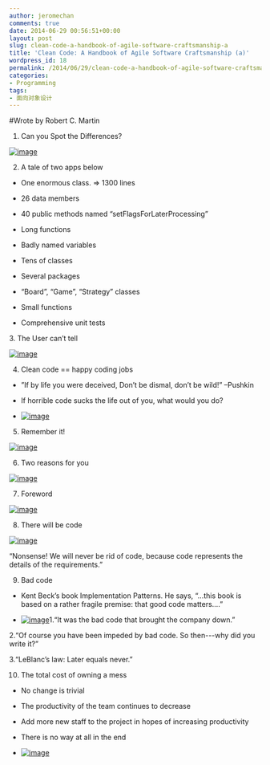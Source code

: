 ```yaml
---
author: jeromechan
comments: true
date: 2014-06-29 00:56:51+00:00
layout: post
slug: clean-code-a-handbook-of-agile-software-craftsmanship-a
title: 'Clean Code: A Handbook of Agile Software Craftsmanship (a)'
wordpress_id: 18
permalink: /2014/06/29/clean-code-a-handbook-of-agile-software-craftsmanship-a/
categories:
- Programming
tags:
- 面向对象设计
---
```


#Wrote by Robert C. Martin

1. Can you Spot the Differences?

[![image](http://blog.aboutcoder.com/wp-content/uploads/2013/08/image_thumb28.png)](http://blog.aboutcoder.com/wp-content/uploads/2013/08/image28.png)

2. A tale of two apps below



	
  * One enormous class. => 1300 lines 

	
  * 26 data members 

	
  * 40 public methods named “setFlagsForLaterProcessing” 

	
  * Long functions 

	
  * Badly named variables 

	
  * Tens of classes 

	
  * Several packages 

	
  * “Board”, “Game”, “Strategy” classes 

	
  * Small functions 

	
  * Comprehensive unit tests 


<!-- more -->3. The User can’t tell

[![image](http://blog.aboutcoder.com/wp-content/uploads/2013/08/image_thumb29.png)](http://blog.aboutcoder.com/wp-content/uploads/2013/08/image29.png)

4. Clean code == happy coding jobs



	
  * ”If by life you were deceived, Don’t be dismal, don’t be wild!”
–Pushkin 

	
  * If horrible code sucks the life out of you, what would you do? 

	
  * [![image](http://blog.aboutcoder.com/wp-content/uploads/2013/08/image_thumb30.png)](http://blog.aboutcoder.com/wp-content/uploads/2013/08/image30.png)


5. Remember it!

[![image](http://blog.aboutcoder.com/wp-content/uploads/2013/08/image_thumb31.png)](http://blog.aboutcoder.com/wp-content/uploads/2013/08/image31.png)

6. Two reasons for you

[![image](http://blog.aboutcoder.com/wp-content/uploads/2013/08/image_thumb32.png)](http://blog.aboutcoder.com/wp-content/uploads/2013/08/image32.png)

7. Foreword

[![image](http://blog.aboutcoder.com/wp-content/uploads/2013/08/image_thumb33.png)](http://blog.aboutcoder.com/wp-content/uploads/2013/08/image33.png)

8. There will be code

[![image](http://blog.aboutcoder.com/wp-content/uploads/2013/08/image_thumb34.png)](http://blog.aboutcoder.com/wp-content/uploads/2013/08/image34.png)

“Nonsense! We will never be rid of code, because code represents the details of the requirements.”

9. Bad code



	
  * Kent Beck’s book Implementation Patterns. He says, “…this book is based on a rather fragile premise: that good code matters….” 

	
  * [![image](http://blog.aboutcoder.com/wp-content/uploads/2013/08/image_thumb35.png)](http://blog.aboutcoder.com/wp-content/uploads/2013/08/image35.png)1.“It was the bad code that brought the company down.”

2.“Of course you have been impeded by bad code. So then---why did you write it?”

3.“LeBlanc’s law: Later equals never.”


10. The total cost of owning a mess



	
  * No change is trivial 

	
  * The productivity of the team continues to decrease 

	
  * Add more new staff to the project in hopes of increasing productivity 

	
  * There is no way at all in the end 

	
  * [![image](http://blog.aboutcoder.com/wp-content/uploads/2013/08/image_thumb36.png)](http://blog.aboutcoder.com/wp-content/uploads/2013/08/image36.png)


 






